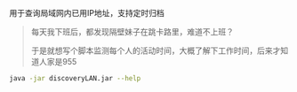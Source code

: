 用于查询局域网内已用IP地址，支持定时归档

> 每天我下班后，都发现隔壁妹子在跳卡路里，难道不上班？
>
> 于是就想写个脚本监测每个人的活动时间，大概了解下工作时间，后来才知道人家是955

```sh
java -jar discoveryLAN.jar --help
```

